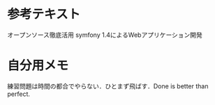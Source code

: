 # 参考テキスト

オープンソース徹底活用 symfony 1.4によるWebアプリケーション開発

# 自分用メモ

練習問題は時間の都合でやらない．ひとまず飛ばす．Done is better than perfect.

